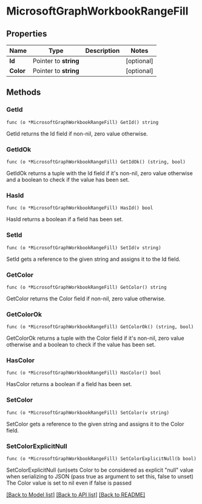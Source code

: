 # MicrosoftGraphWorkbookRangeFill

## Properties

Name | Type | Description | Notes
------------ | ------------- | ------------- | -------------
**Id** | Pointer to **string** |  | [optional] 
**Color** | Pointer to **string** |  | [optional] 

## Methods

### GetId

`func (o *MicrosoftGraphWorkbookRangeFill) GetId() string`

GetId returns the Id field if non-nil, zero value otherwise.

### GetIdOk

`func (o *MicrosoftGraphWorkbookRangeFill) GetIdOk() (string, bool)`

GetIdOk returns a tuple with the Id field if it's non-nil, zero value otherwise
and a boolean to check if the value has been set.

### HasId

`func (o *MicrosoftGraphWorkbookRangeFill) HasId() bool`

HasId returns a boolean if a field has been set.

### SetId

`func (o *MicrosoftGraphWorkbookRangeFill) SetId(v string)`

SetId gets a reference to the given string and assigns it to the Id field.

### GetColor

`func (o *MicrosoftGraphWorkbookRangeFill) GetColor() string`

GetColor returns the Color field if non-nil, zero value otherwise.

### GetColorOk

`func (o *MicrosoftGraphWorkbookRangeFill) GetColorOk() (string, bool)`

GetColorOk returns a tuple with the Color field if it's non-nil, zero value otherwise
and a boolean to check if the value has been set.

### HasColor

`func (o *MicrosoftGraphWorkbookRangeFill) HasColor() bool`

HasColor returns a boolean if a field has been set.

### SetColor

`func (o *MicrosoftGraphWorkbookRangeFill) SetColor(v string)`

SetColor gets a reference to the given string and assigns it to the Color field.

### SetColorExplicitNull

`func (o *MicrosoftGraphWorkbookRangeFill) SetColorExplicitNull(b bool)`

SetColorExplicitNull (un)sets Color to be considered as explicit "null" value
when serializing to JSON (pass true as argument to set this, false to unset)
The Color value is set to nil even if false is passed

[[Back to Model list]](../README.md#documentation-for-models) [[Back to API list]](../README.md#documentation-for-api-endpoints) [[Back to README]](../README.md)


